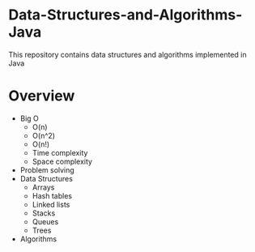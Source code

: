 # Data-Structures-and-Algorithms-Java
 This repository contains data structures and algorithms implemented in Java

# Overview

- Big O
  - O(n)
  - O(n^2)
  - O(n!)
  - Time complexity
  - Space complexity
- Problem solving
- Data Structures
  - Arrays
  - Hash tables
  - Linked lists
  - Stacks
  - Queues
  - Trees
- Algorithms
